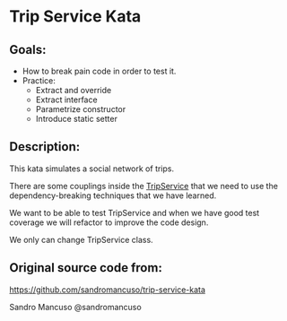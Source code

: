 # Trip Service Kata

## Goals:
- How to break pain code in order to test it.
- Practice: 
  - Extract and override
  - Extract interface
  - Parametrize constructor
  - Introduce static setter 

## Description:
This kata simulates a social network of trips.

There are some couplings inside the [TripService](./src/main/java/team/codium/legacycode/tripservice/trip/TripService.java) that we need to use the dependency-breaking techniques that we have learned.

We want to be able to test TripService and when we have good test coverage we will refactor to improve the code design.

We only can change TripService class.

## Original source code from:
https://github.com/sandromancuso/trip-service-kata

Sandro Mancuso @sandromancuso